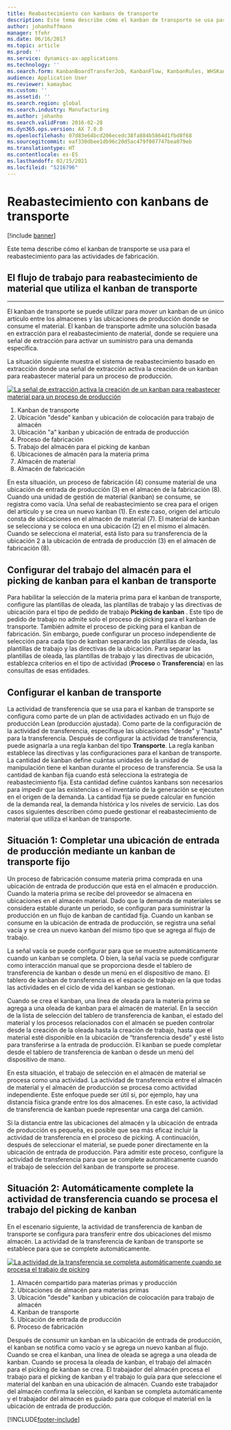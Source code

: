 ```yaml
---
title: Reabastecimiento con kanbans de transporte
description: Este tema describe cómo el kanban de transporte se usa para el reabastecimiento para las actividades de fabricación.
author: johanhoffmann
manager: tfehr
ms.date: 06/16/2017
ms.topic: article
ms.prod: ''
ms.service: dynamics-ax-applications
ms.technology: ''
ms.search.form: KanbanBoardTransferJob, KanbanFlow, KanbanRules, WHSKanbanWaveTable, WHSKanbanWaveTableListPage
audience: Application User
ms.reviewer: kamaybac
ms.custom: ''
ms.assetid: ''
ms.search.region: global
ms.search.industry: Manufacturing
ms.author: johanho
ms.search.validFrom: 2016-02-28
ms.dyn365.ops.version: AX 7.0.0
ms.openlocfilehash: 07d83e64bcd206ecedc38fa884b5864d1fbd8f68
ms.sourcegitcommit: eaf330dbee1db96c20d5ac479f007747bea079eb
ms.translationtype: HT
ms.contentlocale: es-ES
ms.lasthandoff: 02/15/2021
ms.locfileid: "5216796"
---
```

# <a name="replenishment-with-withdrawal-kanbans"></a>Reabastecimiento con kanbans de transporte

[!include [banner](../includes/banner.md)]

Este tema describe cómo el kanban de transporte se usa para el reabastecimiento para las actividades de fabricación.

## <a name="workflow-for-material-replenishment-that-uses-the-withdrawal-kanban"></a>El flujo de trabajo para reabastecimiento de material que utiliza el kanban de transporte
-------------------------------------------------------------------

El kanban de transporte se puede utilizar para mover un kanban de un único artículo entre los almacenes y las ubicaciones de producción donde se consume el material. El kanban de transporte admite una solución basada en extracción para el reabastecimiento de material, donde se requiere una señal de extracción para activar un suministro para una demanda específica. 

La situación siguiente muestra el sistema de reabastecimiento basado en extracción donde una señal de extracción activa la creación de un kanban para reabastecer material para un proceso de producción. 

[![La señal de extracción activa la creación de un kanban para reabastecer material para un proceso de producción](./media/material-replenishment-with-withdrawal-kanban.png)](./media/material-replenishment-with-withdrawal-kanban.png)

1.  Kanban de transporte
2.  Ubicación "desde" kanban y ubicación de colocación para trabajo de almacén
3.  Ubicación "a" kanban y ubicación de entrada de producción
4.  Proceso de fabricación
5.  Trabajo del almacén para el picking de kanban
6.  Ubicaciones de almacén para la materia prima
7.  Almacén de material
8.  Almacén de fabricación

En esta situación, un proceso de fabricación (4) consume material de una ubicación de entrada de producción (3) en el almacén de la fabricación (8). Cuando una unidad de gestión de material (kanban) se consume, se registra como vacía. Una señal de reabastecimiento se crea para el origen del artículo y se crea un nuevo kanban (1). En este caso, origen del artículo consta de ubicaciones en el almacén de material (7). El material de kanban se selecciona y se coloca en una ubicación (2) en el mismo el almacén. Cuando se selecciona el material, está listo para su transferencia de la ubicación 2 a la ubicación de entrada de producción (3) en el almacén de fabricación (8).

## <a name="configure-warehouse-work-for-kanban-picking-for-the-withdrawal-kanban"></a>Configurar del trabajo del almacén para el picking de kanban para el kanban de transporte

Para habilitar la selección de la materia prima para el kanban de transporte, configure las plantillas de oleada, las plantillas de trabajo y las directivas de ubicación para el tipo de pedido de trabajo **Picking de kanban** . Este tipo de pedido de trabajo no admite solo el proceso de picking para el kanban de transporte. También admite el proceso de picking para el kanban de fabricación. Sin embargo, puede configurar un proceso independiente de selección para cada tipo de kanban separando las plantillas de oleada, las plantillas de trabajo y las directivas de la ubicación. Para separar las plantillas de oleada, las plantillas de trabajo y las directivas de ubicación, establezca criterios en el tipo de actividad (**Proceso** o **Transferencia**) en las consultas de esas entidades.

## <a name="configure-the-withdrawal-kanban"></a>Configurar el kanban de transporte

La actividad de transferencia que se usa para el kanban de transporte se configura como parte de un plan de actividades activado en un flujo de producción Lean (producción ajustada). Como parte de la configuración de la actividad de transferencia, especifique las ubicaciones "desde" y "hasta" para la transferencia. Después de configurar la actividad de transferencia, puede asignarla a una regla kanban del tipo **Transporte**. La regla kanban establece las directivas y las configuraciones para el kanban de transporte. La cantidad de kanban define cuántas unidades de la unidad de manipulación tiene el kanban durante el proceso de transferencia. Se usa la cantidad de kanban fija cuando está selecciona la estrategia de reabastecimiento fija. Esta cantidad define cuántos kanbans son necesarios para impedir que las existencias o el inventario de la generación se ejecuten en el origen de la demanda. La cantidad fija se puede calcular en función de la demanda real, la demanda histórica y los niveles de servicio. Las dos casos siguientes describen cómo puede gestionar el reabastecimiento de material que utiliza el kanban de transporte.

## <a name="scenario-1-replenish-a-production-input-location-by-using-a-fixed-withdrawal-kanban"></a>Situación 1: Completar una ubicación de entrada de producción mediante un kanban de transporte fijo

Un proceso de fabricación consume materia prima comprada en una ubicación de entrada de producción que está en el almacén e producción. Cuando la materia prima se recibe del proveedor se almacena en ubicaciones en el almacén material. Dado que la demanda de materiales se considera estable durante un período, se configuran para suministrar la producción en un flujo de kanban de cantidad fija. Cuando un kanban se consume en la ubicación de entrada de producción, se registra una señal vacía y se crea un nuevo kanban del mismo tipo que se agrega al flujo de trabajo. 

La señal vacía se puede configurar para que se muestre automáticamente cuando un kanban se completa. O bien, la señal vacía se puede configurar como interacción manual que se proporciona desde el tablero de transferencia de kanban o desde un menú en el dispositivo de mano. El tablero de kanban de transferencia es el espacio de trabajo en la que todas las actividades en el ciclo de vida del kanban se gestionan. 

Cuando se crea el kanban, una línea de oleada para la materia prima se agrega a una oleada de kanban para el almacén de material. En la sección de la lista de selección del tablero de transferencia de kanban, el estado del material y los procesos relacionados con el almacén se pueden controlar desde la creación de la oleada hasta la creación de trabajo, hasta que el material esté disponible en la ubicación de “transferencia desde” y esté listo para transferirse a la entrada de producción. El kanban se puede completar desde el tablero de transferencia de kanban o desde un menú del dispositivo de mano. 

En esta situación, el trabajo de selección en el almacén de material se procesa como una actividad. La actividad de transferencia entre el almacén de material y el almacén de producción se procesa como actividad independiente. Este enfoque puede ser útil si, por ejemplo, hay una distancia física grande entre los dos almacenes. En este caso, la actividad de transferencia de kanban puede representar una carga del camión. 

Si la distancia entre las ubicaciones del almacén y la ubicación de entrada de producción es pequeña, es posible que sea más eficaz incluir la actividad de transferencia en el proceso de picking. A continuación, después de seleccionar el material, se puede poner directamente en la ubicación de entrada de producción. Para admitir este proceso, configure la actividad de transferencia para que se complete automáticamente cuando el trabajo de selección del kanban de transporte se procese.

## <a name="scenario-2-automatically-complete-the-transfer-activity-when-kanban-picking-work-is-processed"></a>Situación 2: Automáticamente complete la actividad de transferencia cuando se procesa el trabajo del picking de kanban

En el escenario siguiente, la actividad de transferencia de kanban de transporte se configura para transferir entre dos ubicaciones del mismo almacén. La actividad de la transferencia de kanban de transporte se establece para que se complete automáticamente. 

[![La actividad de la transferencia se completa automáticamente cuando se procesa el trabajo de picking](./media/transfer-activities-when-processing-kanban-picking.png)](./media/transfer-activities-when-processing-kanban-picking.png)

1.  Almacén compartido para materias primas y producción
2.  Ubicaciones de almacén para materias primas
3.  Ubicación "desde" kanban y ubicación de colocación para trabajo de almacén
4.  Kanban de transporte
5.  Ubicación de entrada de producción
6.  Proceso de fabricación

Después de consumir un kanban en la ubicación de entrada de producción, el kanban se notifica como vacío y se agrega un nuevo kanban al flujo. Cuando se crea el kanban, una línea de oleada se agrega a una oleada de kanban. Cuando se procesa la oleada de kanban, el trabajo del almacén para el picking de kanban se crea. El trabajador del almacén procesa el trabajo para el picking de kanban y el trabajo lo guía para que seleccione el material del kanban en una ubicación de almacén. Cuando este trabajador del almacén confirma la selección, el kanban se completa automáticamente y el trabajador del almacén es guiado para que coloque el material en la ubicación de entrada de producción.



[!INCLUDE[footer-include](../../includes/footer-banner.md)]
